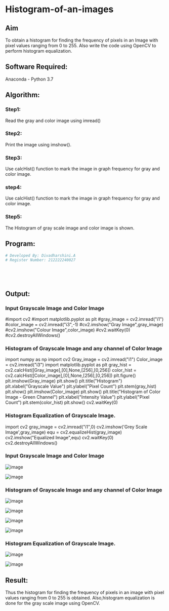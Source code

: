 # Histogram-of-an-images
## Aim
To obtain a histogram for finding the frequency of pixels in an Image with pixel values ranging from 0 to 255. Also write the code using OpenCV to perform histogram equalization.

## Software Required:
Anaconda - Python 3.7

## Algorithm:
### Step1:
Read the gray and color image using imread()

### Step2:
Print the image using imshow().



### Step3:
Use calcHist() function to mark the image in graph frequency for gray and color image.

### step4:
Use calcHist() function to mark the image in graph frequency for gray and color image.

### Step5:
The Histogram of gray scale image and color image is shown.


## Program:
```python
# Developed By: Divadharshini.A
# Register Number: 212222240027






```
## Output:
### Input Grayscale Image and Color Image

 #import cv2
 #import matplotlib.pyplot as plt
 #gray_image = cv2.imread("i1")
 #color_image = cv2.imread("i3",-1)
 #cv2.imshow("Gray Image",gray_image)
 #cv2.imshow("Colour Image",color_image)
 #cv2.waitKey(0)
 #cv2.destroyAllWindows()


### Histogram of Grayscale Image and any channel of Color Image

import numpy as np
import cv2
Gray_image = cv2.imread("i1")
Color_image = cv2.imread("i3")
import matplotlib.pyplot as plt
gray_hist = cv2.calcHist([Gray_image],[0],None,[256],[0,256])
color_hist = cv2.calcHist([Color_image],[0],None,[256],[0,256])
plt.figure()
plt.imshow(Gray_image)
plt.show()
plt.title("Histogram")
plt.xlabel("Grayscale Value")
plt.ylabel("Pixel Count")
plt.stem(gray_hist)
plt.show()
plt.imshow(Color_image)
plt.show()
plt.title("Histogram of Color Image - Green Channel")
plt.xlabel("Intensity Value")
plt.ylabel("Pixel Count")
plt.stem(color_hist)
plt.show()
cv2.waitKey(0)



### Histogram Equalization of Grayscale Image.

import cv2
gray_image = cv2.imread("i1",0)
cv2.imshow('Grey Scale Image',gray_image)
equ = cv2.equalizeHist(gray_image)
cv2.imshow("Equalized Image",equ)
cv2.waitKey(0)
cv2.destroyAllWindows()


### Input Grayscale Image and Color Image

![image](https://github.com/divyadharshiniddanbarasu/Histogram-of-an-images/assets/119393424/9801f458-1295-4faf-87af-2e1380afbdb7)


![image](https://github.com/divyadharshiniddanbarasu/Histogram-of-an-images/assets/119393424/46ef8bc9-bd11-4550-930b-3137d5aabeae)


### Histogram of Grayscale Image and any channel of Color Image

![image](https://github.com/divyadharshiniddanbarasu/Histogram-of-an-images/assets/119393424/93e79803-f95d-4557-b9dc-be8c485061d1)


![image](https://github.com/divyadharshiniddanbarasu/Histogram-of-an-images/assets/119393424/23323c55-041d-49a9-8cc8-733c096d7202)

![image](https://github.com/divyadharshiniddanbarasu/Histogram-of-an-images/assets/119393424/338f813f-fa85-40e3-86e6-6337cc8adde5)

![image](https://github.com/divyadharshiniddanbarasu/Histogram-of-an-images/assets/119393424/4e2a1931-408e-4b86-af8a-db3d8454f9ab)


### Histogram Equalization of Grayscale Image.

![image](https://github.com/divyadharshiniddanbarasu/Histogram-of-an-images/assets/119393424/fd932d53-3972-4543-8cab-5bb909df78b9)

![image](https://github.com/divyadharshiniddanbarasu/Histogram-of-an-images/assets/119393424/58f64f5c-b22e-4b9d-b5d0-41a01ea9e485)


## Result: 
Thus the histogram for finding the frequency of pixels in an image with pixel values ranging from 0 to 255 is obtained. Also,histogram equalization is done for the gray scale image using OpenCV.
